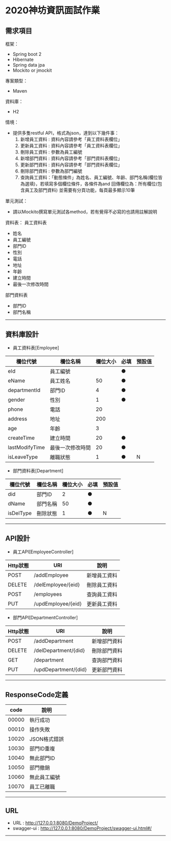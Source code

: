 2020神坊資訊面試作業 
===

需求項目
---
框架：
* Spring boot 2
* Hibernate
* Spring data jpa
* Mockito or jmockit

專案類型：
* Maven

資料庫：
* H2

情境：
* 提供多隻restful API，格式為json，達到以下幾件事：
    1. 新增員工資料 : 資料內容請參考「員工資料表欄位」
    2. 更新員工資料 : 資料內容請參考「員工資料表欄位」
    3. 刪除員工資料 : 參數為員工編號
    4. 新增部門資料 : 資料內容請參考「部門資料表欄位」
    5. 更新部門資料 : 資料內容請參考「部門資料表欄位」
    6. 刪除部門資料 : 參數為部門編號
    7. 查詢員工資料：「動態條件」為姓名、員工編號、年齡、部門名稱(欄位皆為選填)，若填寫多個欄位條件，各條件為and
  回傳欄位為：所有欄位(包含員工及部門資料)
  並需要有分頁功能，每頁最多顯示10筆
  
單元測試：
* 請以Mockito撰寫單元測試各method，若有覺得不必寫的也請用註解說明

資料表：
員工資料表
* 姓名
* 員工編號
* 部門ID
* 性別
* 電話
* 地址
* 年齡
* 建立時間
* 最後一次修改時間

部門資料表
* 部門ID
* 部門名稱

---


資料庫設計
---
* 員工資料表[Employee]

|欄位代號        |欄位名稱        |欄位大小   |必填      |預設值
|--------------|---------------|----------|---------|----|
|eId           |員工編號        |          |●
|eName         |員工姓名        |50        |●
|departmentId  |部門ID         |4         |●
|gender        |性別           |1         |●
|phone         |電話           |20        |
|address       |地址           |200       |
|age           |年齡           |3         |
|createTime    |建立時間        |20        |●
|lastModifyTime|最後一次修改時間 |20        |●
|isLeaveType   |離職狀態        |1         |●         |N

* 部門資料表[Department]

|欄位代號   |欄位名稱 |欄位大小|必填      |預設值
|----------|-------|-------|---------|----|
|did       |部門ID  |2      |●
|dName     |部門名稱 |50     |●
|isDelType |刪除狀態 |1      |●        |N

---

API設計
---
* 員工API[EmployeeController]

|Http狀態|URI                |說明
|-------|-------------------|----------|
|POST   |/addEmployee       |新增員工資料
|DELETE |/delEmployee/{eid} |刪除員工資料
|POST   |/employees         |查詢員工資料
|PUT    |/updEmployee/{eid} |更新員工資料

* 部門API[DepartmentController]

|Http狀態|URI                  |說明
|-------|---------------------|----------|
|POST   |/addDepartment       |新增部門資料
|DELETE |/delDepartment/{did} |刪除部門資料
|GET    |/department          |查詢部門資料
|PUT    |/updDepartment/{did} |更新部門資料

---

ResponseCode定義
---

|code  |說明
|------|-------------------|
|00000 |執行成功
|00010 |操作失敗
|10020 |JSON格式錯誤
|10030 |部門ID重複
|10040 |無此部門ID
|10050 |部門撤銷
|10060 |無此員工編號
|10070 |員工已離職


---

URL
---

* URL : http://127.0.0.1:8080/DemoProject/
* swagger-ui : http://127.0.0.1:8080/DemoProject/swagger-ui.html#/

---

